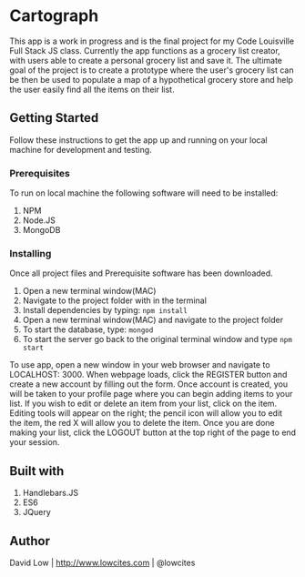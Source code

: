 # Cartograph

This app is a work in progress and is the final project for my Code Louisville Full Stack JS
class. Currently the app functions as a grocery list creator, with users able to create a personal
grocery list and save it. The ultimate goal of the project is to create a prototype where the
user's grocery list can be then be used to populate a map of a hypothetical grocery store and 
help the user easily find all the items on their list.

## Getting Started

Follow these instructions to get the app up and running on your local machine for development and testing.

### Prerequisites

To run on local machine the following software will need to be installed:
	
1. NPM
2. Node.JS
3. MongoDB
	

### Installing
Once all project files and Prerequisite software has been downloaded.
1. Open a new terminal window(MAC)
2. Navigate to the project folder with in the terminal
3. Install dependencies by typing: `npm install`
4. Open a new terminal window(MAC) and navigate to the project folder
5. To start the database, type: `mongod`
6. To start the server go back to the original terminal window and type `npm start`
	

To use app, open a new window in your web browser and navigate to LOCALHOST: 3000.
When webpage loads, click the REGISTER button and create a new account by filling out the form.
Once account is created, you will be taken to your profile page where you can begin adding items
to your list. If you wish to edit or delete an item from your list, click on the item. 
Editing tools will appear on the right; the pencil icon will allow you to edit the item, the red X
will allow you to delete the item. Once you are done making your list, click the LOGOUT button
at the top right of the page to end your session.

## Built with
1. Handlebars.JS
2. ES6  
3. JQuery

## Author
David Low | http://www.lowcites.com | @lowcites